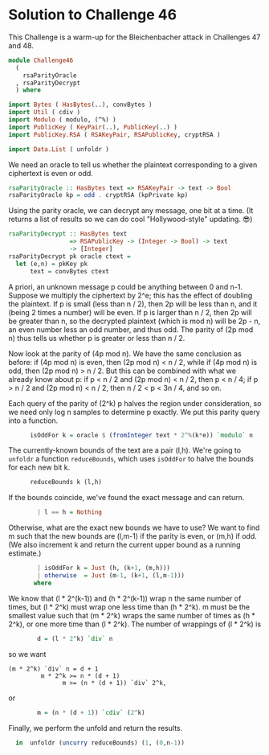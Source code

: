 # Solution to Challenge 46

This Challenge is a warm-up for the Bleichenbacher attack
in Challenges 47 and 48.

```haskell
module Challenge46
  (
    rsaParityOracle
  , rsaParityDecrypt
  ) where

import Bytes ( HasBytes(..), convBytes )
import Util ( cdiv )
import Modulo ( modulo, (^%) )
import PublicKey ( KeyPair(..), PublicKey(..) )
import PublicKey.RSA ( RSAKeyPair, RSAPublicKey, cryptRSA )

import Data.List ( unfoldr )
```

We need an oracle to tell us whether the plaintext corresponding
to a given ciphertext is even or odd.

```haskell
rsaParityOracle :: HasBytes text => RSAKeyPair -> text -> Bool
rsaParityOracle kp = odd . cryptRSA (kpPrivate kp)
```

Using the parity oracle, we can decrypt any message,
one bit at a time.
(It returns a list of results so we can do cool "Hollywood-style" updating. 😎)

```haskell
rsaParityDecrypt :: HasBytes text
                 => RSAPublicKey -> (Integer -> Bool) -> text
                 -> [Integer]
rsaParityDecrypt pk oracle ctext =
  let (e,n) = pkKey pk
      text = convBytes ctext
```

A priori, an unknown message p could be anything between 0 and n-1.
Suppose we multiply the ciphertext by 2^e;
this has the effect of doubling the plaintext. 
If p is small (less than n / 2), then 2p will be less than n,
and it (being 2 times a number) will be even.
If p is larger than n / 2, then 2p will be greater than n, so
the decrypted plaintext (which is mod n) will be 2p - n,
an even number less an odd number, and thus odd.
The parity of (2p mod n) thus tells us whether p is greater or less than n / 2.

Now look at the parity of (4p mod n). We have the same conclusion as before:
if (4p mod n) is even, then (2p mod n) < n / 2,
while if (4p mod n) is odd, then (2p mod n) > n / 2.
But this can be combined with what we already know about p:
if p < n / 2 and (2p mod n) < n / 2, then p < n / 4;
if p > n / 2 and (2p mod n) < n / 2, then n / 2 < p < 3n / 4, and so on.

Each query of the parity of (2^k) p halves the region under consideration,
so we need only log n samples to determine p exactly.
We put this parity query into a function.

```haskell
      isOddFor k = oracle $ (fromInteger text * 2^%(k*e)) `modulo` n
```

The currently-known bounds of the text are a pair (l,h).
We're going to `unfoldr` a function `reduceBounds`,
which uses `isOddFor` to halve the bounds for each new bit k.

```haskell
      reduceBounds k (l,h)
```

If the bounds coincide, we've found the exact message and can return.

```haskell
        | l == h = Nothing
```

Otherwise, what are the exact new bounds we have to use?
We want to find m such that the new bounds
are (l,m-1) if the parity is even, or (m,h) if odd.
(We also increment k and return the current upper bound
as a running estimate.)

```haskell
        | isOddFor k = Just (h, (k+1, (m,h)))
        | otherwise  = Just (m-1, (k+1, (l,m-1)))
       where
```

We know that (l * 2^(k-1)) and (h * 2^(k-1)) wrap n the same number of times,
but (l * 2^k) must wrap one less time than (h * 2^k).
m must be the smallest value such that (m * 2^k) wraps the same
number of times as (h * 2^k), or one more time than (l * 2^k).
The number of wrappings of (l * 2^k) is

```haskell
        d = (l * 2^k) `div` n
```

so we want

    (m * 2^k) `div` n = d + 1
             m * 2^k >= n * (d + 1)
                   m >= (n * (d + 1)) `div` 2^k,

or

```haskell
        m = (n * (d + 1)) `cdiv` (2^k)
```

Finally, we perform the unfold and return the results.

```haskell
  in  unfoldr (uncurry reduceBounds) (1, (0,n-1))
```
